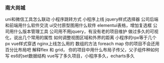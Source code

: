 ### 南大尚城
uni和微信工具怎么联动
小程序跳转方式
小程序上线
jquery样式选择器
公司后端和前端用什么软件交流
ui交付原型图用什么软件
elementui表格，增加复选框
公司用什么版本管理工具
公司用不用jquery，有没有老的项目维护
做过多久的可视化，说出几个常用的属性
如何调整视图区域和外界的距离
小程序的rpx等于几个px
vue样式穿透
nginx上线怎么用的
数组的方法
foreach map
你的项目不会还用百分比布局吧
解释flex 和 grid，
你的项目中用什么布局子传父，父子组件种如何写
es6的set数据结构
vue写了多久项目，小程序多久，echarts多久